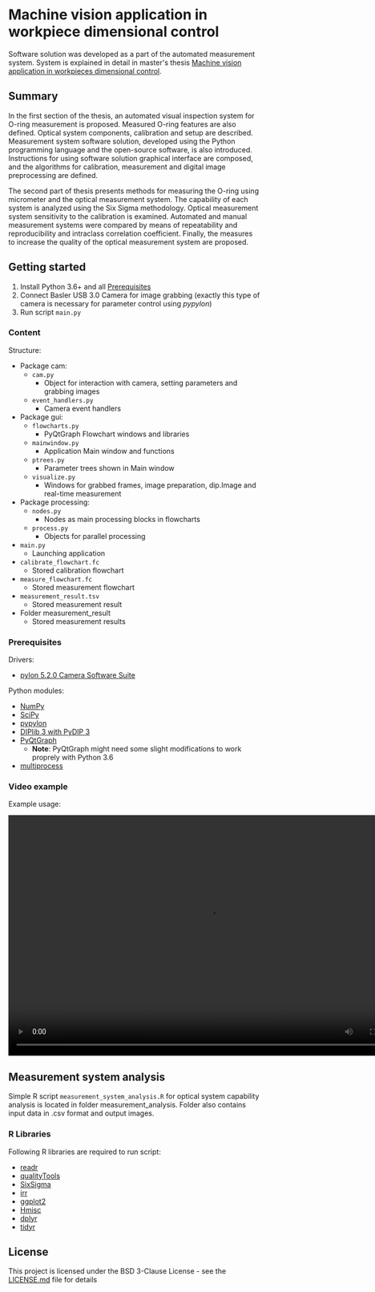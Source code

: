 # Machine vision application in workpiece dimensional control

Software solution was developed as a part of the automated measurement system. System is explained in detail in master's thesis [Machine vision application in workpieces dimensional control](thesis/Masters_thesis_Tomislav_Bazina_Full.pdf).

## Summary

In the first section of the thesis, an automated visual inspection system for O-ring measurement is proposed. Measured O-ring features are also defined. Optical system components, calibration and setup are described. Measurement system software solution, developed using the Python programming language and the open-source software, is also introduced. Instructions for using software solution graphical interface are composed, and the algorithms for calibration, measurement and digital image preprocessing are defined.

The second part of thesis presents methods for measuring the O-ring using micrometer and the optical measurement system. The capability of each system is analyzed using the Six Sigma methodology. Optical measurement system sensitivity to the calibration is examined. Automated and manual measurement systems were compared by means of repeatability and reproducibility and intraclass correlation coefficient. Finally, the measures to increase the quality of the optical measurement system are proposed.

## Getting started

1. Install Python 3.6+ and all [Prerequisites](#prerequisites)
1. Connect Basler USB 3.0 Camera for image grabbing (exactly this type of camera is necessary for parameter control using *pypylon*)
1. Run script `main.py`

### Content

Structure:
* Package cam:
  * `cam.py`
    * Object for interaction with camera, setting parameters and grabbing images
  * `event_handlers.py`
    * Camera event handlers
* Package gui:
  * `flowcharts.py`
    * PyQtGraph Flowchart windows and libraries
  * `mainwindow.py`
    * Application Main window and functions
  * `ptrees.py`
    * Parameter trees shown in Main window
  * `visualize.py`
    * Windows for grabbed frames, image preparation, dip.Image and real-time measurement
* Package processing:
  * `nodes.py`
    * Nodes as main processing blocks in flowcharts
  * `process.py`
    * Objects for parallel processing
* `main.py`
  * Launching application
* `calibrate_flowchart.fc`
  * Stored calibration flowchart
* `measure_flowchart.fc`
  * Stored measurement flowchart
* `measurement_result.tsv`
  * Stored measurement result
* Folder measurement_result
  * Stored measurement results

### Prerequisites

Drivers:
* [pylon 5.2.0 Camera Software Suite](https://www.baslerweb.com/en/sales-support/downloads/software-downloads/pylon-5-2-0-linux-x86-64-bit-debian/)

Python modules:
* [NumPy](https://github.com/numpy/numpy)
* [SciPy](https://github.com/scipy/scipy)
* [pypylon](https://github.com/basler/pypylon)
* [DIPlib 3 with PyDIP 3](https://github.com/DIPlib/diplib)
* [PyQtGraph](https://github.com/pyqtgraph/pyqtgraph)
  * **Note**: PyQtGraph might need some slight modifications to work proprely with Python 3.6
* [multiprocess](https://github.com/uqfoundation/multiprocess)

### Video example

Example usage:

<video width="800" height="480" controls preload>
  <source src="https://raw.githubusercontent.com/tbazina/dimension-visual-inspection/master/docs/video/measurement_procedure_reencode.mp4"></source>
  <source src="https://raw.githubusercontent.com/tbazina/dimension-visual-inspection/master/docs/video/measurement_procedure_reencode.webm"></source>
</video>

## Measurement system analysis

Simple R script `measurement_system_analysis.R` for optical system capability analysis is located in folder measurement_analysis. Folder also contains input data in .csv format and output images.

### R Libraries

Following R libraries are required to run script:
* [readr](https://github.com/tidyverse/readr)
* [qualityTools](http://www.r-qualitytools.org/)
* [SixSigma](http://www.sixsigmawithr.com/)
* [irr](https://cran.r-project.org/web/packages/irr/index.html)
* [ggplot2](https://github.com/tidyverse/ggplot2)
* [Hmisc](http://biostat.mc.vanderbilt.edu/wiki/Main/Hmisc)
* [dplyr](https://github.com/tidyverse/dplyr)
* [tidyr](https://github.com/tidyverse/tidyr)

## License

This project is licensed under the BSD 3-Clause License - see the [LICENSE.md](https://raw.githubusercontent.com/tbazina/dimension-visual-inspection/master/LICENSE.md) file for details
